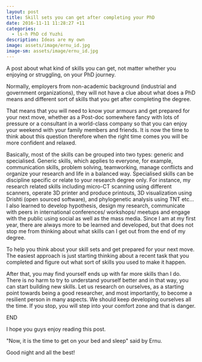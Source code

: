 ```yaml
---
layout: post
title: Skill sets you can get after completing your PhD 
date: 2016-11-11 11:28:27 +11
categories:
  - ls-h PhD cd Yuzhi
description: Ideas are my own  
image: assets/image/ernu_id.jpg
image-sm: assets/image/ernu_id.jpg
---
```

A post about what kind of skills you can get, not matter whether you enjoying or struggling, on your PhD journey.

Normally, employers from non-academic background (industrial and government organizations), they will not have a clue about what does a PhD means and different sort of skills that you get after completing the degree. 

That means that you will need to know your armours and get prepared for your next move, whether as a Post-doc somewhere fancy with lots of pressure or a consultant in a world-class company so that you can enjoy your weekend with your family members and friends. It is now the time to think about this question therefore when the right time comes you will be more confident and relaxed. 

Basically, most of the skills can be grouped into two types: generic and specialised. Generic skills, which applies to everyone, for example, communication skills, problem solving, teamworking, manage conflicts and organize your research and life in a balanced way. Specialised skills can be discipline specific or relate to your research degree only. For instance, my research related skills including micro-CT scanning using different scanners, operate 3D printer and produce printouts, 3D visualization using Drishti (open sourced software), and phylogenetic analysis using TNT etc... I also learned to develop hypothesis, design my research, communicate with peers in international conferences/ workshops/ meetups and engage with the public using social as well as the mass media. Since I am at my first year, there are always more to be learned and developed, but that does not stop me from thinking about what skills can I get out from the end of my degree. 

To help you think about your skill sets and get prepared for your next move. The easiest approach is just starting thinking about a recent task that you completed and figure out what sort of skills you used to make it happen. 

After that, you may find yourself ends up with far more skills than I do. There is no harm to try to understand yourself better and in that way, you can start building new skills. Let us research on ourselves, as a starting point towards being a good researcher, and most importantly, to become a resilient person in many aspects. We should keep developing ourselves all the time. If you stop, you will step into your comfort zone and that is danger. 


END

I hope you guys enjoy reading this post. 

"Now, it is the time to get on your bed and sleep" said by Ernu. 

Good night and all the best!
